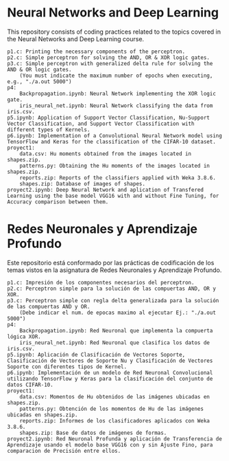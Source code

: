
# Neural Networks and Deep Learning
This repository consists of coding practices related to the topics covered in the Neural Networks and Deep Learning course.

	p1.c: Printing the necessary components of the perceptron.
	p2.c: Simple perceptron for solving the AND, OR & XOR logic gates.
	p3.c: Simple perceptron with generalized delta rule for solving the AND & OR logic gates.
		(You must indicate the maximum number of epochs when executing, e.g., "./a.out 5000")
	p4:
		Backpropagation.ipynb: Neural Network implementing the XOR logic gate.
		iris_neural_net.ipynb: Neural Network classifying the data from iris.csv.
	p5.ipynb: Application of Support Vector Classification, Nu-Support Vector Classification, and Support Vector Classification with different types of Kernels.
	p6.ipynb: Implementation of a Convolutional Neural Network model using TensorFlow and Keras for the classification of the CIFAR-10 dataset.
	proyect1:
		data.csv: Hu moments obtained from the images located in shapes.zip.
		patterns.py: Obtaining the Hu moments of the images located in shapes.zip.
		reports.zip: Reports of the classifiers applied with Weka 3.8.6.
		shapes.zip: Database of images of shapes.
	proyect2.ipynb: Deep Neural Network and aplication of Transfered Learning using the base model VGG16 with and without Fine Tuning, for Accuracy comparison between them.

# Redes Neuronales y Aprendizaje Profundo
Este repositorio está conformado por las prácticas de codificación de los temas vistos en la asignatura de Redes Neuronales y Aprendizaje Profundo.

	p1.c: Impresión de los componentes necesarios del perceptron.
	p2.c: Perceptron simple para la solución de las compuertas AND, OR y XOR.
	p3.c: Perceptron simple con regla delta generalizada para la solución de las compuertas AND y OR.
		(Debe indicar el num. de epocas maximo al ejecutar Ej.: "./a.out 5000")
	p4:
		Backpropagation.ipynb: Red Neuronal que implementa la compuerta lógica XOR.
		iris_neural_net.ipynb: Red Neuronal que clasifica los datos de iris.csv.
	p5.ipynb: Aplicación de Clasificación de Vectores Soporte, Clasificación de Vectores de Soporte Nu y Clasificación de Vectores Soporte con diferentes tipos de Kernel.
	p6.ipynb: Implementación de un modelo de Red Neuronal Convolucional utilizando TensorFlow y Keras para la clasificación del conjunto de datos CIFAR-10.
	proyect1:
		data.csv: Momentos de Hu obtenidos de las imágenes ubicadas en shapes.zip.
		patterns.py: Obtención de los momentos de Hu de las imágenes ubicadas en shapes.zip.
		reports.zip: Informes de los clasificadores aplicados con Weka 3.8.6.
		shapes.zip: Base de datos de imágenes de formas.
	proyect2.ipynb: Red Neuronal Profunda y aplicación de Transferencia de Aprendizaje usando el modelo base VGG16 con y sin Ajuste Fino, para comparacion de Precisión entre ellos.

